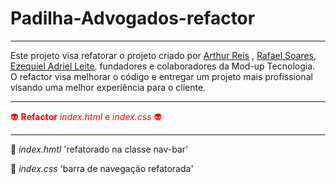 # Padilha-Advogados-refactor

***

Este projeto visa refatorar o projeto criado por  [Arthur Reis](https://github.com/friarthur) , [Rafael Soares](https://github.com/rafaelrss41), [Ezequiel Adriel Leite](https://github.com/ezequielfarias). fundadores e colaboradores da Mod-up Tecnologia.<br>
O refactor visa melhorar o código e entregar um projeto mais profissional visando uma melhor experiência para o cliente.

***


<font color=red> :alien: **Refactor** *index.html* e *index.css* :alien:</font>




***
:rocket: *index.hmtl* 'refatorado na classe nav-bar'

:rocket: *index.css* 'barra de navegação refatorada'
